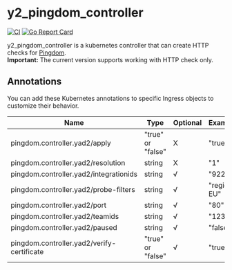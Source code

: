 # y2_pingdom_controller

[![CI](https://github.com/axel-springer-kugawana/y2_pingdom_controller/workflows/ECR/badge.svg)](https://github.com/axel-springer-kugawana/y2_pingdom_controller/actions?query=workflow%3AECR+branch%3Amain)
[![Go Report Card](https://goreportcard.com/badge/github.com/axel-springer-kugawana/y2_pingdom_controller)](https://goreportcard.com/report/github.com/axel-springer-kugawana/y2_pingdom_controller)

y2_pingdom_controller is a kubernetes controller that can create HTTP checks for [Pingdom](https://www.pingdom.com/).   
**Important:** The current version supports working with HTTP check only.

## Annotations

You can add these Kubernetes annotations to specific Ingress objects to customize their behavior.



|Name                       | Type | Optional | Example |
|---------------------------|------|------|------|
|pingdom.controller.yad2/apply|"true" or "false"| X | "true"
| pingdom.controller.yad2/resolution |string| X | "1"
|pingdom.controller.yad2/integrationids| string | √ | "92247"
|pingdom.controller.yad2/probe-filters| string | √ | "region: EU" 
|pingdom.controller.yad2/port| string | √ | "80"
|pingdom.controller.yad2/teamids| string | √ | "12345" 
|pingdom.controller.yad2/paused | string | √ | "false"
|pingdom.controller.yad2/verify-certificate |"true" or "false"| √ | "true"
